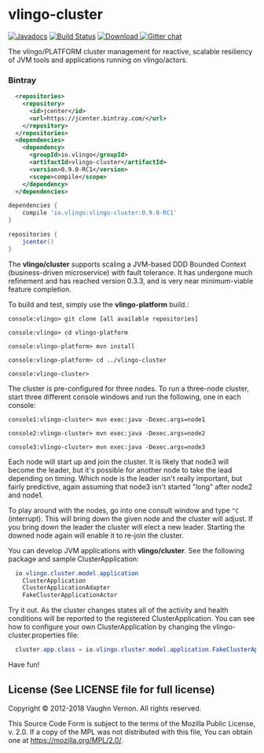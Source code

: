 # vlingo-cluster

[![Javadocs](http://javadoc.io/badge/io.vlingo/vlingo-cluster.svg?color=brightgreen)](http://javadoc.io/doc/io.vlingo/vlingo-cluster) [![Build Status](https://travis-ci.org/vlingo/vlingo-cluster.svg?branch=master)](https://travis-ci.org/vlingo/vlingo-cluster) [ ![Download](https://api.bintray.com/packages/vlingo/vlingo-platform-java/vlingo-cluster/images/download.svg) ](https://bintray.com/vlingo/vlingo-platform-java/vlingo-cluster/_latestVersion) [![Gitter chat](https://badges.gitter.im/gitterHQ/gitter.png)](https://gitter.im/vlingo-platform-java/cluster)

The vlingo/PLATFORM cluster management for reactive, scalable resiliency of JVM tools and applications running on vlingo/actors.

### Bintray

```xml
  <repositories>
    <repository>
      <id>jcenter</id>
      <url>https://jcenter.bintray.com/</url>
    </repository>
  </repositories>
  <dependencies>
    <dependency>
      <groupId>io.vlingo</groupId>
      <artifactId>vlingo-cluster</artifactId>
      <version>0.9.0-RC1</version>
      <scope>compile</scope>
    </dependency>
  </dependencies>
```

```gradle
dependencies {
    compile 'io.vlingo:vlingo-cluster:0.9.0-RC1'
}

repositories {
    jcenter()
}
```

The **vlingo/cluster** supports scaling a JVM-based DDD Bounded Context (business-driven microservice) with fault tolerance. It has undergone much refinement and has reached version 0.3.3, and is very near minimum-viable feature completion.

To build and test, simply use the **vlingo-platform** build.:

```
console:vlingo> git clone [all available repositories]

console:vlingo> cd vlingo-platform

console:vlingo-platform> mvn install

console:vlingo-platform> cd ../vlingo-cluster

console:vlingo-cluster>
```

The cluster is pre-configured for three nodes. To run a three-node cluster, start three different console windows and run the following, one in each console:

```
console1:vlingo-cluster> mvn exec:java -Dexec.args=node1

console2:vlingo-cluster> mvn exec:java -Dexec.args=node2

console3:vlingo-cluster> mvn exec:java -Dexec.args=node3
```

Each node will start up and join the cluster. It is likely that node3 will become the leader, but it's possible for another node to take the lead depending on timing. Which node is the leader isn't really important, but fairly predictive, again assuming that node3 isn't started "long" after node2 and node1.

To play around with the nodes, go into one consult window and type `^C` (interrupt). This will bring down the given node and
the cluster will adjust. If you bring down the leader the cluster will elect a new leader. Starting the downed node again will
enable it to re-join the cluster.

You can develop JVM applications with **vlingo/cluster**. See the following package and sample ClusterApplication:

```java
  io.vlingo.cluster.model.application
    ClusterApplication
    ClusterApplicationAdapter
    FakeClusterApplicationActor
```

Try it out. As the cluster changes states all of the activity and health conditions will be reported to the registered ClusterApplication. You can see how to configure your own ClusterApplication by changing the vlingo-cluster.properties file:

```java
  cluster.app.class = io.vlingo.cluster.model.application.FakeClusterApplicationActor
```

Have fun!

License (See LICENSE file for full license)
-------------------------------------------
Copyright © 2012-2018 Vaughn Vernon. All rights reserved.

This Source Code Form is subject to the terms of the
Mozilla Public License, v. 2.0. If a copy of the MPL
was not distributed with this file, You can obtain
one at https://mozilla.org/MPL/2.0/.
